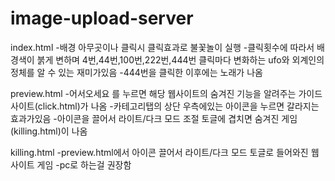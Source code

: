 # image-upload-server

index.html
-배경 아무곳이나 클릭시 클릭효과로 불꽃놀이 실행
-클릭횟수에 따라서 배경색이 붉게 변하며 4번,44번,100번,222번,444번 클릭마다 변화하는 ufo와 외계인의 정체를 알 수 있는 재미가있음
-444번을 클릭한 이후에는 노래가 나옴

preview.html
-어서오세요 를 누르면 해당 웹사이트의 숨겨진 기능을 알려주는 가이드 사이트(click.html)가 나옴
-카테고리탭의 상단 우측에있는 아이콘을 누르면 갈라지는효과가있음
-아이콘을 끌어서 라이트/다크 모드 조절 토글에 겹치면 숨겨진 게임(killing.html)이 나옴

killing.html
-preview.html에서 아이콘 끌어서 라이트/다크 모드 토글로 들어와진 웹사이트 게임
-pc로 하는걸 권장함

